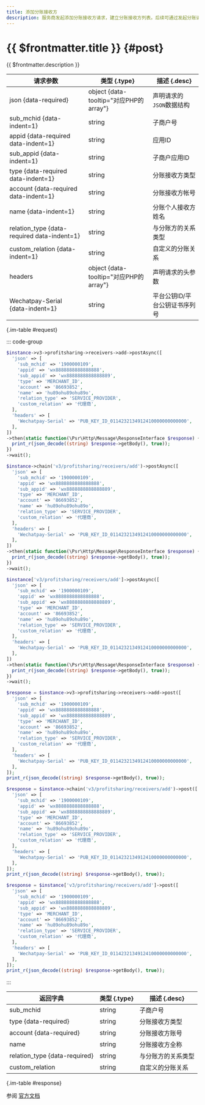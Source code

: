 ```yaml
---
title: 添加分账接收方
description: 服务商发起添加分账接收方请求，建立分账接收方列表。后续可通过发起分账请求，将分账方商户结算后的资金，分到该分账接收方
---
```


# {{ $frontmatter.title }} {#post}

{{ $frontmatter.description }}

| 请求参数 | 类型 {.type} | 描述 {.desc}
| --- | --- | ---
| json {data-required} | object {data-tooltip="对应PHP的array"} | 声明请求的`JSON`数据结构
| sub_mchid {data-indent=1} | string | 子商户号
| appid {data-required data-indent=1} | string | 应用ID
| sub_appid {data-indent=1} | string | 子商户应用ID
| type {data-required data-indent=1} | string | 分账接收方类型
| account {data-required data-indent=1} | string | 分账接收方帐号
| name {data-indent=1} | string | 分账个人接收方姓名
| relation_type {data-required data-indent=1} | string | 与分账方的关系类型
| custom_relation {data-indent=1} | string | 自定义的分账关系
| headers | object {data-tooltip="对应PHP的array"} | 声明请求的头参数
| Wechatpay-Serial {data-indent=1} | string | 平台公钥ID/平台公钥证书序列号

{.im-table #request}

::: code-group

```php [异步纯链式]
$instance->v3->profitsharing->receivers->add->postAsync([
  'json' => [
    'sub_mchid' => '1900000109',
    'appid' => 'wx8888888888888888',
    'sub_appid' => 'wx8888888888888889',
    'type' => 'MERCHANT_ID',
    'account' => '86693852',
    'name' => 'hu89ohu89ohu89o',
    'relation_type' => 'SERVICE_PROVIDER',
    'custom_relation' => '代理商',
  ],
  'headers' => [
    'Wechatpay-Serial' => 'PUB_KEY_ID_0114232134912410000000000000',
  ],
])
->then(static function(\Psr\Http\Message\ResponseInterface $response) {
  print_r(json_decode((string) $response->getBody(), true));
})
->wait();
```

```php [异步声明式]
$instance->chain('v3/profitsharing/receivers/add')->postAsync([
  'json' => [
    'sub_mchid' => '1900000109',
    'appid' => 'wx8888888888888888',
    'sub_appid' => 'wx8888888888888889',
    'type' => 'MERCHANT_ID',
    'account' => '86693852',
    'name' => 'hu89ohu89ohu89o',
    'relation_type' => 'SERVICE_PROVIDER',
    'custom_relation' => '代理商',
  ],
  'headers' => [
    'Wechatpay-Serial' => 'PUB_KEY_ID_0114232134912410000000000000',
  ],
])
->then(static function(\Psr\Http\Message\ResponseInterface $response) {
  print_r(json_decode((string) $response->getBody(), true));
})
->wait();
```

```php [异步属性式]
$instance['v3/profitsharing/receivers/add']->postAsync([
  'json' => [
    'sub_mchid' => '1900000109',
    'appid' => 'wx8888888888888888',
    'sub_appid' => 'wx8888888888888889',
    'type' => 'MERCHANT_ID',
    'account' => '86693852',
    'name' => 'hu89ohu89ohu89o',
    'relation_type' => 'SERVICE_PROVIDER',
    'custom_relation' => '代理商',
  ],
  'headers' => [
    'Wechatpay-Serial' => 'PUB_KEY_ID_0114232134912410000000000000',
  ],
])
->then(static function(\Psr\Http\Message\ResponseInterface $response) {
  print_r(json_decode((string) $response->getBody(), true));
})
->wait();
```

```php [同步纯链式]
$response = $instance->v3->profitsharing->receivers->add->post([
  'json' => [
    'sub_mchid' => '1900000109',
    'appid' => 'wx8888888888888888',
    'sub_appid' => 'wx8888888888888889',
    'type' => 'MERCHANT_ID',
    'account' => '86693852',
    'name' => 'hu89ohu89ohu89o',
    'relation_type' => 'SERVICE_PROVIDER',
    'custom_relation' => '代理商',
  ],
  'headers' => [
    'Wechatpay-Serial' => 'PUB_KEY_ID_0114232134912410000000000000',
  ],
]);
print_r(json_decode((string) $response->getBody(), true));
```

```php [同步声明式]
$response = $instance->chain('v3/profitsharing/receivers/add')->post([
  'json' => [
    'sub_mchid' => '1900000109',
    'appid' => 'wx8888888888888888',
    'sub_appid' => 'wx8888888888888889',
    'type' => 'MERCHANT_ID',
    'account' => '86693852',
    'name' => 'hu89ohu89ohu89o',
    'relation_type' => 'SERVICE_PROVIDER',
    'custom_relation' => '代理商',
  ],
  'headers' => [
    'Wechatpay-Serial' => 'PUB_KEY_ID_0114232134912410000000000000',
  ],
]);
print_r(json_decode((string) $response->getBody(), true));
```

```php [同步属性式]
$response = $instance['v3/profitsharing/receivers/add']->post([
  'json' => [
    'sub_mchid' => '1900000109',
    'appid' => 'wx8888888888888888',
    'sub_appid' => 'wx8888888888888889',
    'type' => 'MERCHANT_ID',
    'account' => '86693852',
    'name' => 'hu89ohu89ohu89o',
    'relation_type' => 'SERVICE_PROVIDER',
    'custom_relation' => '代理商',
  ],
  'headers' => [
    'Wechatpay-Serial' => 'PUB_KEY_ID_0114232134912410000000000000',
  ],
]);
print_r(json_decode((string) $response->getBody(), true));
```

:::

| 返回字典 | 类型 {.type} | 描述 {.desc}
| --- | --- | ---
| sub_mchid | string | 子商户号
| type {data-required}| string | 分账接收方类型
| account {data-required}| string | 分账接收方账号
| name | string | 分账接收方全称
| relation_type {data-required}| string | 与分账方的关系类型
| custom_relation | string | 自定义的分账关系

{.im-table #response}

参阅 [官方文档](https://pay.weixin.qq.com/wiki/doc/apiv3_partner/apis/chapter8_1_8.shtml)
